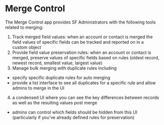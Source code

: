 # Merge Control

The Merge Control app provides SF Administrators with the following tools related to merging:
1) Track merged field values:  when an account or contact is merged the field values of specific fields can be tracked and reported on in a custom object
2) Provide field value preservation rules:  when an account or contact is merged, preserve values of specific fields based on rules (oldest record, newest record, smallest value, largest value)
3) Manage bulk merging with duplicate rules including
- specify specific duplicate rules for auto merging
- provide a list interface to see all duplicates for a specific rule and allow admins to merge in the UI
4) a condensed UI where you can see the key differences between records as well as the resulting values post merge
- admins can control which fields should be hidden from this UI (particularly if you've already defined rules for preservation)







